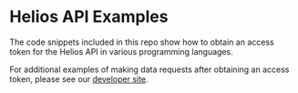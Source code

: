 # Helios API Examples
The code snippets included in this repo show how to obtain an access token for the Helios API in various programming languages.

For additional examples of making data requests after obtaining an access token, please see our [developer site](https://helios.earth/developers/).
